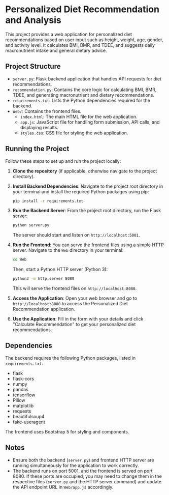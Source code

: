 # Personalized Diet Recommendation and Analysis

This project provides a web application for personalized diet recommendations based on user input such as height, weight, age, gender, and activity level. It calculates BMI, BMR, and TDEE, and suggests daily macronutrient intake and general dietary advice.

## Project Structure

- `server.py`: Flask backend application that handles API requests for diet recommendations.
- `recommendation.py`: Contains the core logic for calculating BMI, BMR, TDEE, and generating macronutrient and dietary recommendations.
- `requirements.txt`: Lists the Python dependencies required for the backend.
- `Web/`: Contains the frontend files.
    - `index.html`: The main HTML file for the web application.
    - `app.js`: JavaScript file for handling form submission, API calls, and displaying results.
    - `styles.css`: CSS file for styling the web application.

## Running the Project

Follow these steps to set up and run the project locally:

1.  **Clone the repository** (if applicable, otherwise navigate to the project directory).

2.  **Install Backend Dependencies**:
    Navigate to the project root directory in your terminal and install the required Python packages using pip:
    ```bash
    pip install -r requirements.txt
    ```

3.  **Run the Backend Server**:
    From the project root directory, run the Flask server:
    ```bash
    python server.py
    ```
    The server should start and listen on `http://localhost:5001`.

4.  **Run the Frontend**:
    You can serve the frontend files using a simple HTTP server. Navigate to the `Web` directory in your terminal:
    ```bash
    cd Web
    ```
    Then, start a Python HTTP server (Python 3):
    ```bash
    python3 -m http.server 8080
    ```
    This will serve the frontend files on `http://localhost:8080`.

5.  **Access the Application**:
    Open your web browser and go to `http://localhost:8080` to access the Personalized Diet Recommendation application.

6.  **Use the Application**:
    Fill in the form with your details and click "Calculate Recommendation" to get your personalized diet recommendations.

## Dependencies

The backend requires the following Python packages, listed in `requirements.txt`:

- flask
- flask-cors
- numpy
- pandas
- tensorflow
- Pillow
- matplotlib
- requests
- beautifulsoup4
- fake-useragent

The frontend uses Bootstrap 5 for styling and components.

## Notes

- Ensure both the backend (`server.py`) and frontend HTTP server are running simultaneously for the application to work correctly.
- The backend runs on port 5001, and the frontend is served on port 8080. If these ports are occupied, you may need to change them in the respective files (`server.py` and the HTTP server command) and update the API endpoint URL in `Web/app.js` accordingly.